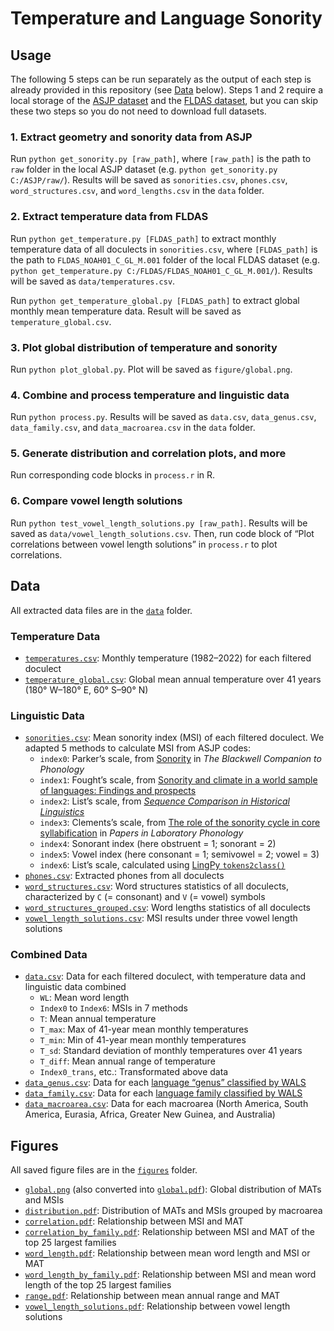 # Temperature and Language Sonority

## Usage

The following 5 steps can be run separately as the output of each step is already provided in this repository (see [Data](#data) below). Steps 1 and 2 require a local storage of the [ASJP dataset](https://github.com/lexibank/asjp) and the [FLDAS dataset](https://hydro1.gesdisc.eosdis.nasa.gov/data/FLDAS/FLDAS_NOAH01_C_GL_M.001/), but you can skip these two steps so you do not need to download full datasets.

### 1. Extract geometry and sonority data from ASJP

Run `python get_sonority.py [raw_path]`, where `[raw_path]` is the path to `raw` folder in the local ASJP dataset (e.g. `python get_sonority.py C:/ASJP/raw/`). Results will be saved as `sonorities.csv`, `phones.csv`, `word_structures.csv`, and `word_lengths.csv` in the `data` folder.

### 2. Extract temperature data from FLDAS

Run `python get_temperature.py [FLDAS_path]` to extract monthly temperature data of all doculects in `sonorities.csv`, where `[FLDAS_path]` is the path to `FLDAS_NOAH01_C_GL_M.001` folder of the local FLDAS dataset (e.g. `python get_temperature.py C:/FLDAS/FLDAS_NOAH01_C_GL_M.001/`). Results will be saved as `data/temperatures.csv`.

Run `python get_temperature_global.py [FLDAS_path]` to extract global monthly mean temperature data. Result will be saved as `temperature_global.csv`.

### 3. Plot global distribution of temperature and sonority

Run `python plot_global.py`. Plot will be saved as `figure/global.png`.

### 4. Combine and process temperature and linguistic data

Run `python process.py`. Results will be saved as `data.csv`, `data_genus.csv`, `data_family.csv`, and `data_macroarea.csv` in the `data` folder.

### 5. Generate distribution and correlation plots, and more

Run corresponding code blocks in `process.r` in R.

### 6. Compare vowel length solutions

Run `python test_vowel_length_solutions.py [raw_path]`. Results will be saved as `data/vowel_length_solutions.csv`. Then, run code block of “Plot correlations between vowel length solutions” in `process.r` to plot correlations.

## Data

All extracted data files are in the [`data`](data/) folder.

### Temperature Data

- [`temperatures.csv`](data/temperatures.csv): Monthly temperature (1982–2022) for each filtered doculect
- [`temperature_global.csv`](data/temperatures_global.csv): Global mean annual temperature over 41 years (180° W–180° E, 60° S–90° N)

### Linguistic Data

- [`sonorities.csv`](data/sonorities.csv): Mean sonority index (MSI) of each filtered doculect. We adapted 5 methods to calculate MSI from ASJP codes:
  - `index0`: Parker’s scale, from [Sonority](https://doi.org/10.1002/9781444335262.wbctp0049) in *The Blackwell Companion to Phonology*
  - `index1`: Fought’s scale, from [Sonority and climate in a world sample of languages: Findings and prospects](https://doi.org/10.1177/1069397103259439)
  - `index2`: List’s scale, from [*Sequence Comparison in Historical Linguistics*](https://doi.org/10.1515/9783110720082)
  - `index3`: Clements’s scale, from [The role of the sonority cycle in core syllabification](https://doi.org/10.1017/cbo9780511627736.017) in *Papers in Laboratory Phonology*
  - `index4`: Sonorant index (here obstruent = 1; sonorant = 2)
  - `index5`: Vowel index (here consonant = 1; semivowel = 2; vowel = 3)
  - `index6`: List’s scale, calculated using [LingPy `tokens2class()`](https://lingpy.org/reference/lingpy.sequence.html#lingpy.sequence.sound_classes.tokens2class)
- [`phones.csv`](data/phones.csv): Extracted phones from all doculects
- [`word_structures.csv`](data/word_structures.csv): Word structures statistics of all doculects, characterized by `C` (= consonant) and `V` (= vowel) symbols
- [`word_structures_grouped.csv`](data/word_structures_grouped.csv): Word lengths statistics of all doculects
- [`vowel_length_solutions.csv`](data/vowel_length_solutions.csv): MSI results under three vowel length solutions

### Combined Data

- [`data.csv`](data/data.csv): Data for each filtered doculect, with temperature data and linguistic data combined
  - `WL`: Mean word length
  - `Index0` to `Index6`: MSIs in 7 methods
  - `T`: Mean annual temperature
  - `T_max`: Max of 41-year mean monthly temperatures
  - `T_min`: Min of 41-year mean monthly temperatures
  - `T_sd`: Standard deviation of monthly temperatures over 41 years
  - `T_diff`: Mean annual range of temperature
  - `Index0_trans`, etc.: Transformated above data
- [`data_genus.csv`](data/data_genus.csv): Data for each [language “genus” classified by WALS](https://wals.info/languoid/genealogy)
- [`data_family.csv`](data/data_family.csv): Data for each [language family classified by WALS](https://wals.info/languoid/genealogy)
- [`data_macroarea.csv`](data/data_macroarea.csv): Data for each macroarea (North America, South America, Eurasia, Africa, Greater New Guinea, and Australia)

## Figures

All saved figure files are in the [`figures`](figures/) folder.

- [`global.png`](figures/global.png) (also converted into [`global.pdf`](figures/global.pdf)): Global distribution of MATs and MSIs
- [`distribution.pdf`](figures/distribution.pdf): Distribution of MATs and MSIs grouped by macroarea
- [`correlation.pdf`](figures/correlation.pdf): Relationship between MSI and MAT
- [`correlation_by_family.pdf`](figures/correlation_by_family.pdf): Relationship between MSI and MAT of the top 25 largest families
- [`word_length.pdf`](figures/word_length.pdf): Relationship between mean word length and MSI or MAT
- [`word_length_by_family.pdf`](figures/word_length_by_family.pdf): Relationship between MSI and mean word length of the top 25 largest families
- [`range.pdf`](figures/range.pdf): Relationship between mean annual range and MAT
- [`vowel_length_solutions.pdf`](figures/vowel_length_solutions.pdf): Relationship between vowel length solutions
